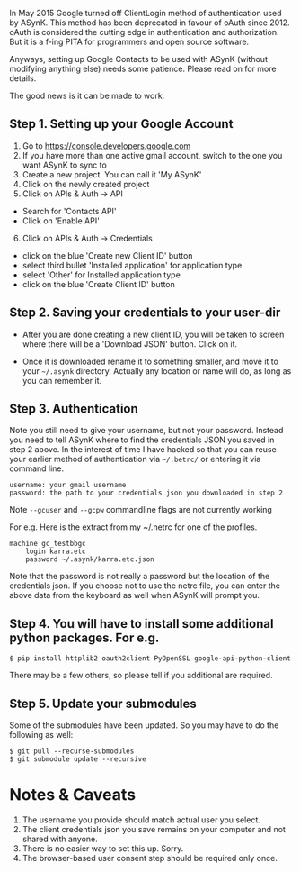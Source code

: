 In May 2015 Google turned off ClientLogin method of authentication used by ASynK. This method has been deprecated in favour of oAuth since 2012. oAuth is considered the cutting edge in authentication and authorization. But it is a f-ing PITA for programmers and open source software.

Anyways, setting up Google Contacts to be used with ASynK (without modifying anything else) needs some patience. Please read on for more details.

The good news is it can be made to work.

Step 1. Setting up your Google Account
--------------------------------------

1. Go to https://console.developers.google.com
2. If you have more than one active gmail account, switch to the one you want ASynK to sync to
3. Create a new project. You can call it 'My ASynK'
4. Click on the newly created project
5. Click on APIs & Auth -> API
 - Search for 'Contacts API'
 - Click on 'Enable API'
6. Click on APIs & Auth -> Credentials
 - click on the blue 'Create new Client ID' button
 - select third bullet 'Installed application' for application type
 - select 'Other' for Installed application type
 - click on the blue 'Create Client ID' button

Step 2. Saving your credentials to your user-dir
-

- After you are done creating a new client ID, you will be taken to screen where there will be a 'Download JSON' button. Click on it.

- Once it is downloaded rename it to something smaller, and move it to your `~/.asynk` directory. Actually any location or name will do, as long as you can remember it.

Step 3. Authentication
-

Note you still need to give your username, but not your password. Instead you
need to tell ASynK where to find the credentials JSON you saved in step 2
above. In the interest of time I have hacked so that you can reuse your
earlier method of authentication via `~/.betrc/` or entering it via command
line.

    username: your gmail username
    password: the path to your credentials json you downloaded in step 2

Note `--gcuser` and `--gcpw` commandline flags are not currently working

For e.g. Here is the extract from my ~/.netrc for one of the profiles.

    machine gc_testbbgc
    	login karra.etc
    	password ~/.asynk/karra.etc.json

Note that the password is not really a password but the location of the
credentials json. If you choose not to use the netrc file, you can enter the
above data from the keyboard as well when ASynK will prompt you.

Step 4. You will have to install some additional python packages. For e.g.
-

    $ pip install httplib2 oauth2client PyOpenSSL google-api-python-client

There may be a few others, so please tell if you additional are required.

Step 5. Update your submodules
-

Some of the submodules have been updated. So you may have to do the following as well:

    $ git pull --recurse-submodules
    $ git submodule update --recursive

Notes & Caveats
=======

1. The username you provide should match actual user you select.
2. The client credentials json you save remains on your computer and not shared with anyone.
3. There is no easier way to set this up. Sorry.
4. The browser-based user consent step should be required only once. 
